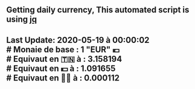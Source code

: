 ## Getting daily currency, This automated script is using [jq](https://stedolan.github.io/jq/)
## Last Update:  2020-05-19 à 00:00:02 </br># Monaie de base : 1 "EUR" 💶 </br> # Equivaut en 🇹🇳 à :  3.158194 </br> # Equivaut en 💵 à : 1.091655</br> # Equivaut en 🐱‍💻 à :  0.000112
